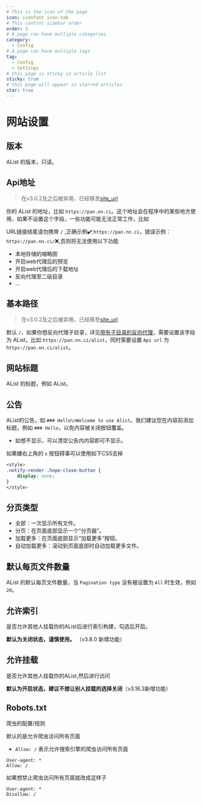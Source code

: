 ```yaml
---
# This is the icon of the page
icon: iconfont icon-tab
# This control sidebar order
order: 3
# A page can have multiple categories
category:
  - Config
# A page can have multiple tags
tag:
  - Config
  - Settings
# this page is sticky in article list
sticky: true
# this page will appear in starred articles
star: true
---
```


# 网站设置

## **版本**

AList 的版本，只读。



## **Api地址**

> 在v3.0.2及之后被弃用，已经移至[site_url](./configuration.md#site-url)

你的 AList 的地址，比如 `https://pan.nn.ci`。这个地址会在程序中的某些地方使用，如果不设置这个字段，一些功能可能无法正常工作，比如

URL链接结尾请勿携带 `/` ,正确示例:heavy_check_mark::`https://pan.nn.ci`，错误示例：`https://pan.nn.ci/`:x:,否则将无法使用以下功能

- 本地存储的缩略图
- 开启web代理后的预览
- 开启web代理后的下载地址
- 反向代理至二级目录
- ...



## **基本路径**

> 在v3.0.2及之后被弃用，已经移至[site_url](./configuration.md#site-url)

默认 `/`，如果你想反向代理子目录，详见[带有子目录的反向代理](../faq/howto.md#how-to-reverse-proxy-with-sub-directory)，需要设置该字段为 AList，比如 `https://pan.nn.ci/alist`，同时需要设置 `Api url` 为 `https://pan.nn.ci/alist`。



## **网站标题**

AList 的标题，例如 AList。



## **公告**

AList的公告，如 `### Hello\nWelcome to use Alist`。我们建议您在内容前添加标题，例如 `### Hello`，以免内容被关闭按钮覆盖。

- 如想不显示，可以清空公告内内容即可不显示。

如果嫌右上角的 `x` 按钮碍事可以使用如下CSS去掉

```css
<style>
.notify-render .hope-close-button {
    display: none;
}
</style>
```

## **分页类型**

- 全部：一次显示所有文件。
- 分页：在页面底部显示一个“分页器”。
- 加载更多：在页面底部显示“加载更多”按钮。
- 自动加载更多：滚动到页面底部时自动加载更多文件。



## **默认每页文件数量**

AList 的默认每页文件数量，当 `Pagination type` 没有被设置为 `All` 时生效，例如 `20`。



## **允许索引**

是否允许其他人挂载你的AList后进行索引构建，勾选后开启。

**默认为关闭状态，谨慎使用。** （v3.8.0 新增功能）



## **允许挂载**

是否允许其他人挂载你的AList,然后进行访问

**默认为开启状态，建议不想让别人挂载的选择关闭**（v3.16.3新增功能）



## **Robots.txt**

爬虫的配置/规则

默认的是允许爬虫访问所有页面

- `Allow: /` 表示允许搜索引擎的爬虫访问所有页面

```txt{2}
User-agent: *
Allow: /
```

如果想禁止爬虫访问所有页面就改成这样子

```txt{2}
User-agent: *
Disallow: /
```

